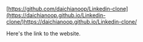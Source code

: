 [https://github.com/daichianoop/Linkedin-clone](https://daichianoop.github.io/Linkedin-clone/)https://daichianoop.github.io/Linkedin-clone/

Here's the link to the website.

